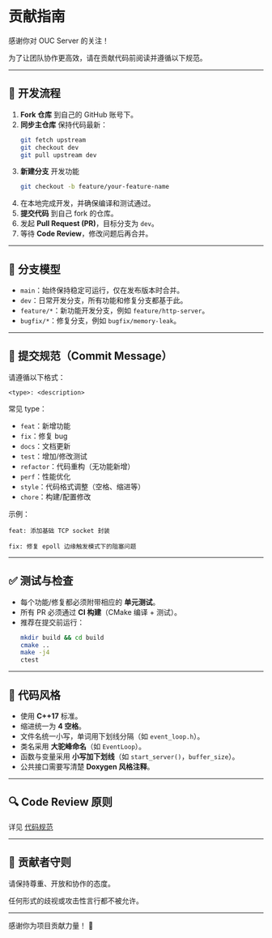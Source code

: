 # 贡献指南

感谢你对 OUC Server 的关注！

为了让团队协作更高效，请在贡献代码前阅读并遵循以下规范。

---

## 🌱 开发流程

1. **Fork 仓库** 到自己的 GitHub 账号下。
2. **同步主仓库** 保持代码最新：
    ```bash
    git fetch upstream
    git checkout dev
    git pull upstream dev
    ```
3. **新建分支** 开发功能
    ```bash
    git checkout -b feature/your-feature-name
    ```
4. 在本地完成开发，并确保编译和测试通过。
5. **提交代码** 到自己 fork 的仓库。
6. 发起 **Pull Request (PR)**，目标分支为 `dev`。
7. 等待 **Code Review**，修改问题后再合并。

---

## 🌳 分支模型

- `main`：始终保持稳定可运行，仅在发布版本时合并。
- `dev`：日常开发分支，所有功能和修复分支都基于此。
- `feature/*`：新功能开发分支，例如 `feature/http-server`。
- `bugfix/*`：修复分支，例如 `bugfix/memory-leak`。

---

## 📝 提交规范（Commit Message）

请遵循以下格式：

```<type>: <description>```

常见 type：
- `feat`：新增功能
- `fix`：修复 bug
- `docs`：文档更新
- `test`：增加/修改测试
- `refactor`：代码重构（无功能新增）
- `perf`：性能优化
- `style`：代码格式调整（空格、缩进等）
- `chore`：构建/配置修改

示例：

```feat: 添加基础 TCP socket 封装```

```fix: 修复 epoll 边缘触发模式下的阻塞问题```

---

## ✅ 测试与检查

- 每个功能/修复都必须附带相应的 **单元测试**。
- 所有 PR 必须通过 **CI 构建**（CMake 编译 + 测试）。
- 推荐在提交前运行：
    ```bash
    mkdir build && cd build
    cmake ..
    make -j4
    ctest
    ```

---

## 🎨 代码风格

- 使用 **C++17** 标准。
- 缩进统一为 **4 空格**。
- 文件名统一小写，单词用下划线分隔（如 `event_loop.h`）。
- 类名采用 **大驼峰命名**（如 `EventLoop`）。
- 函数与变量采用 **小写加下划线**（如 `start_server()`，`buffer_size`）。
- 公共接口需要写清楚 **Doxygen 风格注释**。

---

## 🔍 Code Review 原则

详见 [代码规范](code_style.md)

---

## 📌 贡献者守则

请保持尊重、开放和协作的态度。

任何形式的歧视或攻击性言行都不被允许。

---

感谢你为项目贡献力量！ 🚀

